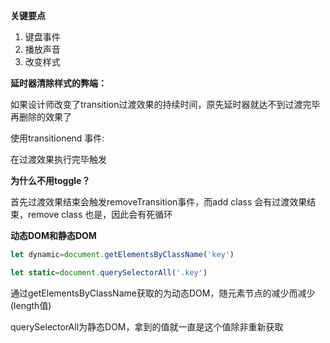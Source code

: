 **关键要点**

1. 键盘事件
2. 播放声音
3. 改变样式



**延时器清除样式的弊端：**

如果设计师改变了transition过渡效果的持续时间，原先延时器就达不到过渡完毕再删除的效果了

使用transitionend 事件:

在过渡效果执行完毕触发



**为什么不用toggle？**

首先过渡效果结束会触发removeTransition事件，而add class 会有过渡效果结束，remove class 也是，因此会有死循环



**动态DOM和静态DOM**

~~~js
let dynamic=document.getElementsByClassName('key')

let static=document.querySelectorAll('.key')
~~~



通过getElementsByClassName获取的为动态DOM，随元素节点的减少而减少(length值)

querySelectorAll为静态DOM，拿到的值就一直是这个值除非重新获取
